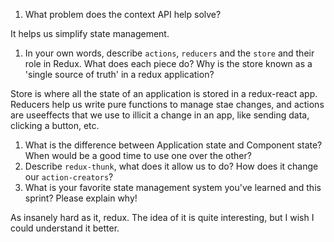 1. What problem does the context API help solve?

It helps us simplify state management.

1. In your own words, describe `actions`, `reducers` and the `store` and their role in Redux. What does each piece do? Why is the store known as a 'single source of truth' in a redux application?

Store is where all the state of an application is stored in a redux-react app. Reducers help us write pure functions to manage stae changes, and actions are useeffects that we use to illicit a change in an app, like sending data, clicking a button, etc. 

1. What is the difference between Application state and Component state? When would be a good time to use one over the other?
1. Describe `redux-thunk`, what does it allow us to do? How does it change our `action-creators`?
1. What is your favorite state management system you've learned and this sprint? Please explain why!

As insanely hard as it, redux. The idea of it is quite interesting, but I wish I could understand it better. 
